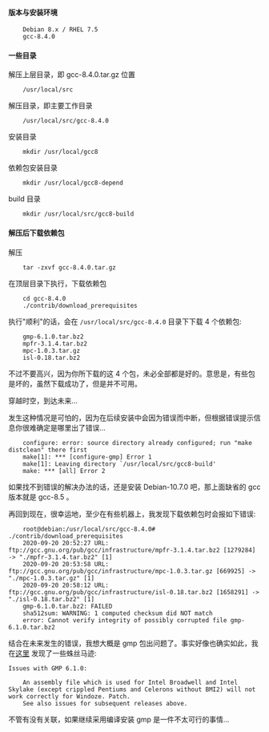 
#### 版本与安装环境

```
    Debian 8.x / RHEL 7.5
    gcc-8.4.0
```


#### 一些目录

解压上层目录，即 gcc-8.4.0.tar.gz 位置
```
    /usr/local/src
```

解压目录，即主要工作目录
```
    /usr/local/src/gcc-8.4.0
```

安装目录
```shell
    mkdir /usr/local/gcc8
```

依赖包安装目录
```shell
    mkdir /usr/local/gcc8-depend
```

build 目录
```shell
    mkdir /usr/local/src/gcc8-build
```


#### 解压后下载依赖包

解压
```shell
    tar -zxvf gcc-8.4.0.tar.gz
```

在顶层目录下执行，下载依赖包
```shell
    cd gcc-8.4.0
    ./contrib/download_prerequisites
```

执行"顺利"的话，会在 `/usr/local/src/gcc-8.4.0` 目录下下载 4 个依赖包:
```
    gmp-6.1.0.tar.bz2
    mpfr-3.1.4.tar.bz2
    mpc-1.0.3.tar.gz
    isl-0.18.tar.bz2
```

不过不要高兴，因为你所下载的这 4 个包，未必全部都是好的。意思是，有些包是坏的，虽然下载成功了，但是并不可用。

穿越时空，到达未来...

发生这种情况是可怕的，因为在后续安装中会因为错误而中断，但根据错误提示信息你很难确定是哪里出了错误...
```
    configure: error: source directory already configured; run "make distclean" there first
    make[1]: *** [configure-gmp] Error 1
    make[1]: Leaving directory `/usr/local/src/gcc8-build'
    make: *** [all] Error 2
```
如果找不到错误的解决办法的话，还是安装 Debian-10.7.0 吧，那上面缺省的 gcc 版本就是 gcc-8.5 。

再回到现在，很幸运地，至少在有些机器上，我发现下载依赖包时会报如下错误:
```
    root@debian:/usr/local/src/gcc-8.4.0# ./contrib/download_prerequisites
    2020-09-20 20:52:27 URL: ftp://gcc.gnu.org/pub/gcc/infrastructure/mpfr-3.1.4.tar.bz2 [1279284] -> "./mpfr-3.1.4.tar.bz2" [1]
    2020-09-20 20:53:58 URL: ftp://gcc.gnu.org/pub/gcc/infrastructure/mpc-1.0.3.tar.gz [669925] -> "./mpc-1.0.3.tar.gz" [1]
    2020-09-20 20:58:12 URL: ftp://gcc.gnu.org/pub/gcc/infrastructure/isl-0.18.tar.bz2 [1658291] -> "./isl-0.18.tar.bz2" [1]
    gmp-6.1.0.tar.bz2: FAILED
    sha512sum: WARNING: 1 computed checksum did NOT match
    error: Cannot verify integrity of possibly corrupted file gmp-6.1.0.tar.bz2
```
结合在未来发生的错误，我想大概是 gmp 包出问题了。事实好像也确实如此，我在[这里](https://gmplib.org/) 发现了一些蛛丝马迹:
```
Issues with GMP 6.1.0:

    An assembly file which is used for Intel Broadwell and Intel Skylake (except crippled Pentiums and Celerons without BMI2) will not work correctly for Windoze. Patch.
    See also issues for subsequent releases above.
```
不管有没有关联，如果继续采用编译安装 gmp 是一件不太可行的事情...
